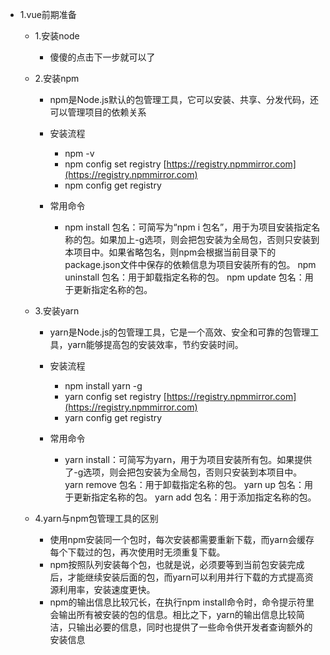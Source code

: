 - 1.vue前期准备

  - 1.安装node

    - 傻傻的点击下一步就可以了

  - 2.安装npm

    - npm是Node.js默认的包管理工具，它可以安装、共享、分发代码，还可以管理项目的依赖关系
    - 安装流程

      - npm -v
      - npm config set registry [https://registry.npmmirror.com](https://registry.npmmirror.com)
      - npm config get registry

    - 常用命令

      - npm install 包名：可简写为“npm i 包名”，用于为项目安装指定名称的包。如果加上-g选项，则会把包安装为全局包，否则只安装到本项目中。如果省略包名，则npm会根据当前目录下的package.json文件中保存的依赖信息为项目安装所有的包。 npm uninstall 包名：用于卸载指定名称的包。 npm update 包名：用于更新指定名称的包。


  - 3.安装yarn

    - yarn是Node.js的包管理工具，它是一个高效、安全和可靠的包管理工具，yarn能够提高包的安装效率，节约安装时间。
    - 安装流程

      - npm install yarn -g
      - yarn config set registry [https://registry.npmmirror.com](https://registry.npmmirror.com)
      - yarn config get registry

    - 常用命令

      - yarn install：可简写为yarn，用于为项目安装所有包。如果提供了-g选项，则会把包安装为全局包，否则只安装到本项目中。 yarn remove 包名：用于卸载指定名称的包。 yarn up 包名：用于更新指定名称的包。 yarn add 包名：用于添加指定名称的包。


  - 4.yarn与npm包管理工具的区别

    - 使用npm安装同一个包时，每次安装都需要重新下载，而yarn会缓存每个下载过的包，再次使用时无须重复下载。
    - npm按照队列安装每个包，也就是说，必须要等到当前包安装完成后，才能继续安装后面的包，而yarn可以利用并行下载的方式提高资源利用率，安装速度更快。
    - npm的输出信息比较冗长，在执行npm install命令时，命令提示符里会输出所有被安装的包的信息。相比之下，yarn的输出信息比较简洁，只输出必要的信息，同时也提供了一些命令供开发者查询额外的安装信息

